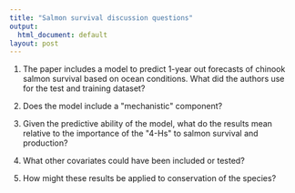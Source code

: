 ```yaml
---
title: "Salmon survival discussion questions"
output:
  html_document: default
layout: post
---
```


1. The paper includes a model to predict 1-year out forecasts of chinook salmon survival based on ocean conditions. What did the authors use for the test and training dataset?

2. Does the model include a "mechanistic" component? 

3. Given the predictive ability of the model, what do the results mean relative to the importance of the "4-Hs" to salmon survival and production?

4. What other covariates could have been included or tested?

5. How might these results be applied to conservation of the species?
